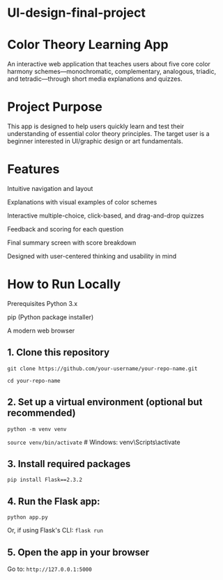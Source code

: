 # UI-design-final-project


# Color Theory Learning App
An interactive web application that teaches users about five core color harmony schemes—monochromatic, complementary, analogous, triadic, and tetradic—through short media explanations and quizzes.


# Project Purpose
This app is designed to help users quickly learn and test their understanding of essential color theory principles. The target user is a beginner interested in UI/graphic design or art fundamentals.


# Features
Intuitive navigation and layout

Explanations with visual examples of color schemes

Interactive multiple-choice, click-based, and drag-and-drop quizzes

Feedback and scoring for each question

Final summary screen with score breakdown

Designed with user-centered thinking and usability in mind


# How to Run Locally
Prerequisites
Python 3.x

pip (Python package installer)

A modern web browser


## 1. Clone this repository

`git clone https://github.com/your-username/your-repo-name.git`

`cd your-repo-name`

## 2. Set up a virtual environment (optional but recommended)
`python -m venv venv`

`source venv/bin/activate`  # Windows: venv\Scripts\activate


## 3. Install required packages

`pip install Flask==2.3.2`

## 4. Run the Flask app: 
`python app.py`

Or, if using Flask's CLI:
`flask run`

## 5. Open the app in your browser
Go to:
`http://127.0.0.1:5000`
